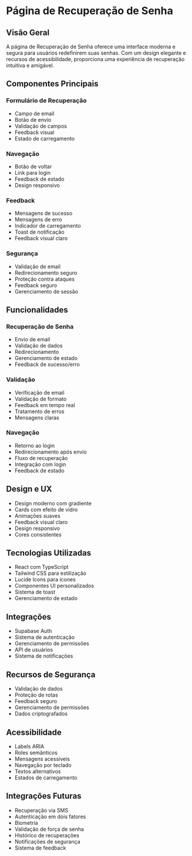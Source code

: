 # Página de Recuperação de Senha

## Visão Geral
A página de Recuperação de Senha oferece uma interface moderna e segura para usuários redefinirem suas senhas. Com um design elegante e recursos de acessibilidade, proporciona uma experiência de recuperação intuitiva e amigável.

## Componentes Principais

### Formulário de Recuperação
- Campo de email
- Botão de envio
- Validação de campos
- Feedback visual
- Estado de carregamento

### Navegação
- Botão de voltar
- Link para login
- Feedback de estado
- Design responsivo

### Feedback
- Mensagens de sucesso
- Mensagens de erro
- Indicador de carregamento
- Toast de notificação
- Feedback visual claro

### Segurança
- Validação de email
- Redirecionamento seguro
- Proteção contra ataques
- Feedback seguro
- Gerenciamento de sessão

## Funcionalidades

### Recuperação de Senha
- Envio de email
- Validação de dados
- Redirecionamento
- Gerenciamento de estado
- Feedback de sucesso/erro

### Validação
- Verificação de email
- Validação de formato
- Feedback em tempo real
- Tratamento de erros
- Mensagens claras

### Navegação
- Retorno ao login
- Redirecionamento após envio
- Fluxo de recuperação
- Integração com login
- Feedback de estado

## Design e UX
- Design moderno com gradiente
- Cards com efeito de vidro
- Animações suaves
- Feedback visual claro
- Design responsivo
- Cores consistentes

## Tecnologias Utilizadas
- React com TypeScript
- Tailwind CSS para estilização
- Lucide Icons para ícones
- Componentes UI personalizados
- Sistema de toast
- Gerenciamento de estado

## Integrações
- Supabase Auth
- Sistema de autenticação
- Gerenciamento de permissões
- API de usuários
- Sistema de notificações

## Recursos de Segurança
- Validação de dados
- Proteção de rotas
- Feedback seguro
- Gerenciamento de permissões
- Dados criptografados

## Acessibilidade
- Labels ARIA
- Roles semânticos
- Mensagens acessíveis
- Navegação por teclado
- Textos alternativos
- Estados de carregamento

## Integrações Futuras
- Recuperação via SMS
- Autenticação em dois fatores
- Biometria
- Validação de força de senha
- Histórico de recuperações
- Notificações de segurança
- Sistema de feedback 